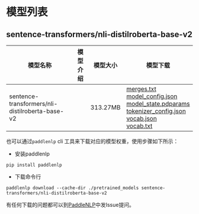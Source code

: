 #  模型列表

## sentence-transformers/nli-distilroberta-base-v2

| 模型名称 | 模型介绍 | 模型大小  | 模型下载 |
| --- | --- | --- | --- |
|sentence-transformers/nli-distilroberta-base-v2|  | 313.27MB | [merges.txt](https://bj.bcebos.com/paddlenlp/models/community/sentence-transformers/nli-distilroberta-base-v2/merges.txt)<br>[model_config.json](https://bj.bcebos.com/paddlenlp/models/community/sentence-transformers/nli-distilroberta-base-v2/model_config.json)<br>[model_state.pdparams](https://bj.bcebos.com/paddlenlp/models/community/sentence-transformers/nli-distilroberta-base-v2/model_state.pdparams)<br>[tokenizer_config.json](https://bj.bcebos.com/paddlenlp/models/community/sentence-transformers/nli-distilroberta-base-v2/tokenizer_config.json)<br>[vocab.json](https://bj.bcebos.com/paddlenlp/models/community/sentence-transformers/nli-distilroberta-base-v2/vocab.json)<br>[vocab.txt](https://bj.bcebos.com/paddlenlp/models/community/sentence-transformers/nli-distilroberta-base-v2/vocab.txt) |

也可以通过`paddlenlp` cli 工具来下载对应的模型权重，使用步骤如下所示：

* 安装paddlenlp

```shell
pip install paddlenlp
```

* 下载命令行

```shell
paddlenlp download --cache-dir ./pretrained_models sentence-transformers/nli-distilroberta-base-v2
```

有任何下载的问题都可以到[PaddleNLP](https://github.com/PaddlePaddle/PaddleNLP)中发Issue提问。